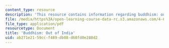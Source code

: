 ```yaml
---
content_type: resource
description: 'This resource contains information regarding buddhism: out of india.'
file: /media/https%3A/open-learning-course-data-rc.s3.amazonaws.com/4-605-introduction-to-the-history-and-theory-of-architecture-spring-2012/ab271e2159ccf489db08d68fd0e288d2_MIT4_605S12_lec11.pdf
file_type: application/pdf
resourcetype: Document
title: 'Buddhism: Out of India'
uid: ab271e21-59cc-f489-db08-d68fd0e288d2
---
```

